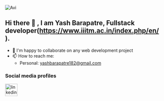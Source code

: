 ![Avi](me.gif)

## Hi there 👋 , I am **Yash Barapatre**, Fullstack developer(https://www.iiitm.ac.in/index.php/en/).
- 👯 I'm happy to collaborate on any web development project
- 📫 How to reach me: 
  - Personal: yashbarapatre182@gmail.com

### Social media profiles
[<img src='https://cdn.jsdelivr.net/npm/simple-icons@3.0.1/icons/linkedin.svg' alt='linkedin' height='40'>](https://www.linkedin.com/in/yash12patre/) 
